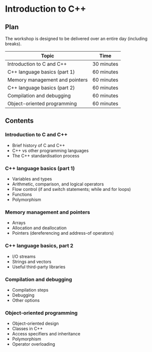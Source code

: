 # Introduction to C++

## Plan

The workshop is designed to be delivered over an entire day (including breaks).

| Topic                          | Time       |
| ------------------------------ | ---------- |
| Introduction to C and C++      | 30 minutes |
| C++ language basics (part 1)   | 60 minutes |
| Memory management and pointers | 60 minutes |
| C++ language basics (part 2)   | 60 minutes |
| Compilation and debugging      | 60 minutes |
| Object-oriented programming    | 60 minutes |

## Contents

### Introduction to C and C++
* Brief history of C and C++
* C++ vs other programming languages
* The C++ standardisation process

### C++ language basics (part 1)
* Variables and types
* Arithmetic, comparison, and logical operators
* Flow control (if and switch statements; while and for loops)
* Functions
* Polymorphism

### Memory management and pointers
* Arrays
* Allocation and deallocation
* Pointers (dereferencing and address-of operators)

### C++ language basics, part 2
* I/O streams
* Strings and vectors
* Useful third-party libraries

### Compilation and debugging
* Compilation steps
* Debugging
* Other options

### Object-oriented programming
* Object-oriented design
* Classes in C++
* Access specifiers and inheritance
* Polymorphism
* Operator overloading

